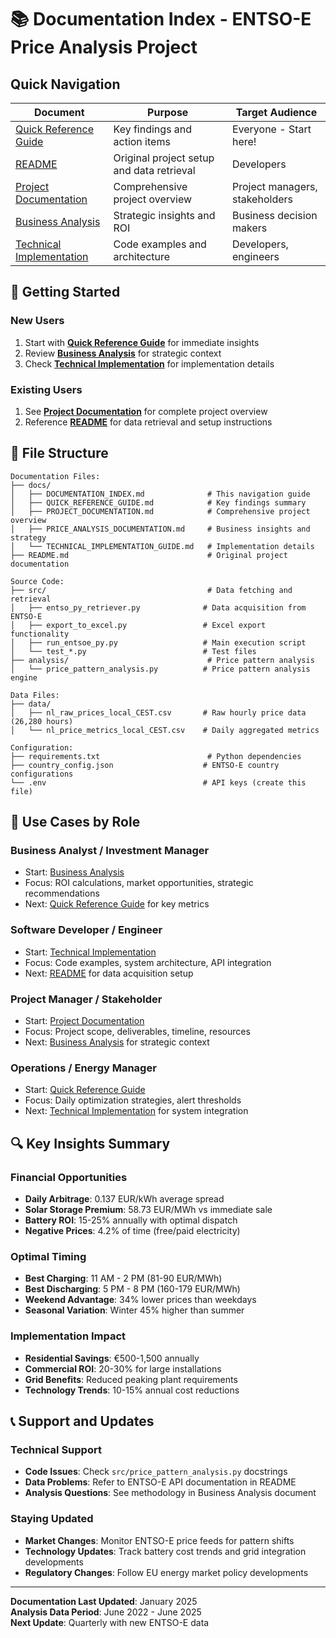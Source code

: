 # 📚 Documentation Index - ENTSO-E Price Analysis Project

## Quick Navigation

| Document | Purpose | Target Audience |
|----------|---------|-----------------|
| [Quick Reference Guide](QUICK_REFERENCE_GUIDE.md) | Key findings and action items | Everyone - Start here! |
| [README](../README.md) | Original project setup and data retrieval | Developers |
| [Project Documentation](PROJECT_DOCUMENTATION.md) | Comprehensive project overview | Project managers, stakeholders |
| [Business Analysis](PRICE_ANALYSIS_DOCUMENTATION.md) | Strategic insights and ROI | Business decision makers |
| [Technical Implementation](TECHNICAL_IMPLEMENTATION_GUIDE.md) | Code examples and architecture | Developers, engineers |

## 🚀 Getting Started

### New Users
1. Start with **[Quick Reference Guide](QUICK_REFERENCE_GUIDE.md)** for immediate insights
2. Review **[Business Analysis](PRICE_ANALYSIS_DOCUMENTATION.md)** for strategic context
3. Check **[Technical Implementation](TECHNICAL_IMPLEMENTATION_GUIDE.md)** for implementation details

### Existing Users
1. See **[Project Documentation](PROJECT_DOCUMENTATION.md)** for complete project overview
2. Reference **[README](../README.md)** for data retrieval and setup instructions

## 📁 File Structure

```
Documentation Files:
├── docs/
│   ├── DOCUMENTATION_INDEX.md              # This navigation guide
│   ├── QUICK_REFERENCE_GUIDE.md            # Key findings summary
│   ├── PROJECT_DOCUMENTATION.md            # Comprehensive project overview
│   ├── PRICE_ANALYSIS_DOCUMENTATION.md     # Business insights and strategy
│   └── TECHNICAL_IMPLEMENTATION_GUIDE.md   # Implementation details
├── README.md                               # Original project documentation  

Source Code:
├── src/                                    # Data fetching and retrieval
│   ├── entso_py_retriever.py              # Data acquisition from ENTSO-E
│   ├── export_to_excel.py                 # Excel export functionality
│   ├── run_entsoe_py.py                   # Main execution script
│   └── test_*.py                          # Test files
├── analysis/                               # Price pattern analysis
│   └── price_pattern_analysis.py          # Price pattern analysis engine

Data Files:
├── data/
│   ├── nl_raw_prices_local_CEST.csv       # Raw hourly price data (26,280 hours)
│   └── nl_price_metrics_local_CEST.csv    # Daily aggregated metrics

Configuration:
├── requirements.txt                        # Python dependencies
├── country_config.json                    # ENTSO-E country configurations
└── .env                                   # API keys (create this file)
```

## 🎯 Use Cases by Role

### Business Analyst / Investment Manager
- Start: [Business Analysis](PRICE_ANALYSIS_DOCUMENTATION.md)
- Focus: ROI calculations, market opportunities, strategic recommendations
- Next: [Quick Reference Guide](QUICK_REFERENCE_GUIDE.md) for key metrics

### Software Developer / Engineer  
- Start: [Technical Implementation](TECHNICAL_IMPLEMENTATION_GUIDE.md)
- Focus: Code examples, system architecture, API integration
- Next: [README](README.md) for data acquisition setup

### Project Manager / Stakeholder
- Start: [Project Documentation](PROJECT_DOCUMENTATION.md) 
- Focus: Project scope, deliverables, timeline, resources
- Next: [Business Analysis](PRICE_ANALYSIS_DOCUMENTATION.md) for strategic context

### Operations / Energy Manager
- Start: [Quick Reference Guide](QUICK_REFERENCE_GUIDE.md)
- Focus: Daily optimization strategies, alert thresholds
- Next: [Technical Implementation](TECHNICAL_IMPLEMENTATION_GUIDE.md) for system integration

## 🔍 Key Insights Summary

### Financial Opportunities
- **Daily Arbitrage**: 0.137 EUR/kWh average spread
- **Solar Storage Premium**: 58.73 EUR/MWh vs immediate sale  
- **Battery ROI**: 15-25% annually with optimal dispatch
- **Negative Prices**: 4.2% of time (free/paid electricity)

### Optimal Timing
- **Best Charging**: 11 AM - 2 PM (81-90 EUR/MWh)
- **Best Discharging**: 5 PM - 8 PM (160-179 EUR/MWh)
- **Weekend Advantage**: 34% lower prices than weekdays
- **Seasonal Variation**: Winter 45% higher than summer

### Implementation Impact
- **Residential Savings**: €500-1,500 annually
- **Commercial ROI**: 20-30% for large installations
- **Grid Benefits**: Reduced peaking plant requirements
- **Technology Trends**: 10-15% annual cost reductions

## 📞 Support and Updates

### Technical Support
- **Code Issues**: Check `src/price_pattern_analysis.py` docstrings
- **Data Problems**: Refer to ENTSO-E API documentation in README
- **Analysis Questions**: See methodology in Business Analysis document

### Staying Updated
- **Market Changes**: Monitor ENTSO-E price feeds for pattern shifts
- **Technology Updates**: Track battery cost trends and grid integration developments
- **Regulatory Changes**: Follow EU energy market policy developments

---

**Documentation Last Updated**: January 2025  
**Analysis Data Period**: June 2022 - June 2025  
**Next Update**: Quarterly with new ENTSO-E data
